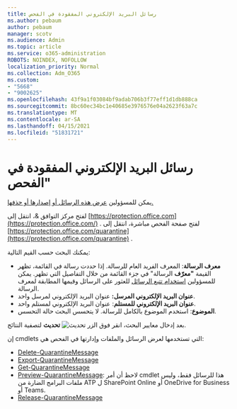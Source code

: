 ```yaml
---
title: رسائل البريد الإلكتروني المفقودة في الفحص
ms.author: pebaum
author: pebaum
manager: scotv
ms.audience: Admin
ms.topic: article
ms.service: o365-administration
ROBOTS: NOINDEX, NOFOLLOW
localization_priority: Normal
ms.collection: Adm_O365
ms.custom:
- "5668"
- "9002625"
ms.openlocfilehash: 43f9a1f03084bf9adab706b3f77eff1d1db888ca
ms.sourcegitcommit: 8bc60ec34bc1e40685e3976576e04a2623f63a7c
ms.translationtype: MT
ms.contentlocale: ar-SA
ms.lasthandoff: 04/15/2021
ms.locfileid: "51831721"
---
```

# <a name="missing-emails-in-quarantine"></a>رسائل البريد الإلكتروني المفقودة في الفحص"

يمكن للمسؤولين [عرض هذه الرسائل أو إصدارها أو حذفها.](https://docs.microsoft.com/microsoft-365/security/office-365-security/manage-quarantined-messages-and-files?view=o365-worldwide)

لفتح مركز التوافق &، انتقل إلى [https://protection.office.com](https://protection.office.com/) . لفتح صفحة الفحص مباشرة، انتقل إلى [https://protection.office.com/quarantine](https://protection.office.com/quarantine) .  

يمكنك البحث حسب القيم التالية:  

- **معرف الرسالة**: المعرف الفريد العام للرسالة. إذا حددت رسالة في القائمة، تظهر القيمة **"معرّف** الرسالة" في جزء القائمة من خلال التفاصيل التي تظهر.  يمكن للمسؤولين [استخدام تتبع الرسائل](https://docs.microsoft.com/microsoft-365/security/office-365-security/message-trace-scc?view=o365-worldwide) للعثور على الرسائل وقيمها المطابقة لمعرف الرسالة.
- **عنوان البريد الإلكتروني المرسل:** عنوان البريد الإلكتروني لمرسل واحد.
- **عنوان البريد الإلكتروني للمستلم**: عنوان البريد الإلكتروني لمستلم واحد.
- **الموضوع**: استخدم الموضوع بالكامل للرسالة. لا يتحسس البحث حالة التحسس.

بعد إدخال معايير البحث، انقر فوق الزر ![ تحديث ](https://docs.microsoft.com/microsoft-365/media/scc-quarantine-refresh.png?view=o365-worldwide) **تحديث** لتصفية النتائج.  

إن cmdlets التي تستخدمها لعرض الرسائل والملفات وإدارتها في الفحص هي:
- [Delete-QuarantineMessage](https://docs.microsoft.com/powershell/module/exchange/delete-quarantinemessage)
- [Export-QuarantineMessage](https://docs.microsoft.com/powershell/module/exchange/export-quarantinemessage)
- [Get-QuarantineMessage](https://docs.microsoft.com/powershell/module/exchange/get-quarantinemessage)
- [Preview-QuarantineMessage](https://docs.microsoft.com/powershell/module/exchange/preview-quarantinemessage): لاحظ أن أمر cmdlet هذا للرسائل فقط، وليس ملفات البرامج الضارة من ATP ل SharePoint Online أو OneDrive for Business أو Teams.
- [Release-QuarantineMessage](https://docs.microsoft.com/powershell/module/exchange/release-quarantinemessage)